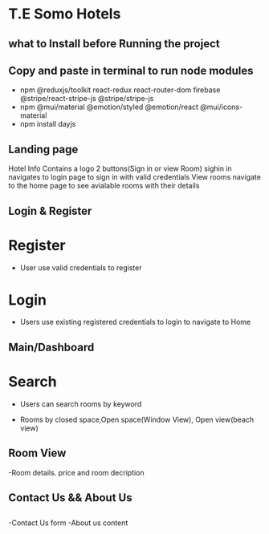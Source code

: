 # T.E Somo Hotels

## what to Install before Running the project
## Copy and paste in terminal to run node modules

- npm @reduxjs/toolkit react-redux react-router-dom firebase @stripe/react-stripe-js @stripe/stripe-js
- npm @mui/material @emotion/styled @emotion/react @mui/icons-material
- npm install dayjs


## Landing page

Hotel Info
Contains a logo 2 buttons(Sign in or view Room)
sighin in navigates to login page to sign in with valid credentials
View rooms navigate to the home page to see avialable rooms with their details

## Login & Register

# Register

- User use valid credentials to register

# Login

- Users use existing registered credentials to login to navigate to Home

## Main/Dashboard

# Search

- Users can search rooms by keyword

- Rooms by closed space,Open space(Window View), Open view(beach view)

## Room View

-Room details. price and room decription

## Contact Us && About Us

## 
-Contact Us form
-About us content

##

